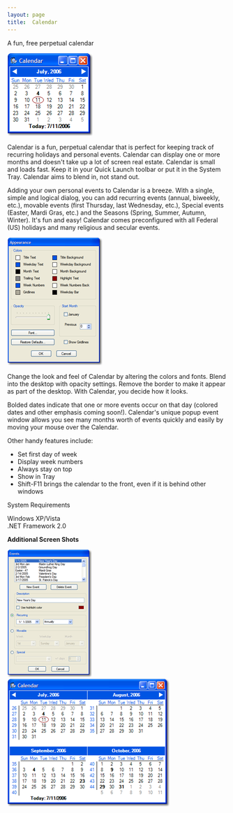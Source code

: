 ```yaml
---
layout: page
title:  Calendar
---
```

A fun, free perpetual calendar

![Calendar screenshot](/cdn/images/calendar/calendar.png)

Calendar is a fun, perpetual calendar that is perfect for keeping track of recurring holidays and personal events. Calendar can display one or more months and doesn't take up a lot of screen real estate. Calendar is small and loads fast. Keep it in your Quick Launch toolbar or put it in the System Tray. Calendar aims to blend in, not stand out.

Adding your own personal events to Calendar is a breeze. With a single, simple and logical dialog, you can add recurring events (annual, biweekly, etc.), movable events (first Thursday, last Wednesday, etc.), Special events (Easter, Mardi Gras, etc.) and the Seasons (Spring, Summer, Autumn, Winter). It's fun and easy! Calendar comes preconfigured with all Federal (US) holidays and many religious and secular events. 

![calendar appearance dialog](/cdn/images/calendar/appearance.png)

Change the look and feel of Calendar by altering the colors and fonts. Blend into the desktop with opacity settings. Remove the border to make it appear as part of the desktop. With Calendar, you decide how it looks.

Bolded dates indicate that one or more events occur on that day (colored dates and other emphasis coming soon!). Calendar's unique popup event window allows you see many months worth of events quickly and easily by moving your mouse over the Calendar.

Other handy features include:

- Set first day of week
- Display week numbers
- Always stay on top
- Show in Tray
- Shift-F11 brings the calendar to the front, even if it is behind other windows

System Requirements

Windows XP/Vista  
.NET Framework 2.0

**Additional Screen Shots**  
  
![Events dialog](/cdn/images/calendar/events.png) ![multi-month display with week numbers](/cdn/images/calendar/weeknumbers.png)